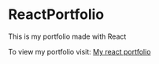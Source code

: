 # ReactPortfolio
This is my portfolio made with React

To view my portfolio visit: [My react portfolio](https://64f1133846381b578c2cb082--storied-klepon-80062f.netlify.app/)
